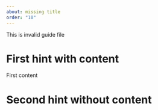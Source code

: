 ```yaml
---
about: missing title
order: "10"
---
```


This is invalid guide file

# First hint with content
First content

# Second hint without content
